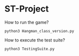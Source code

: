 # ST-Project
How to run the game?
```
python3 Hangman_class_version.py
```
How to execute the test suite?
```
python3 TestingSuite.py
```
